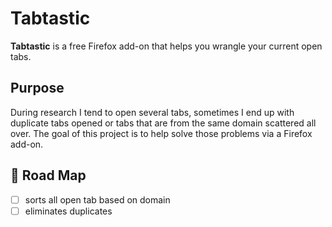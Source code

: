 # Tabtastic

**Tabtastic** is a free Firefox add-on that helps you wrangle your current open tabs.

## Purpose

During research I tend to open several tabs, sometimes I end up with duplicate tabs opened or tabs that are from the same domain scattered all over. The goal of this project is to help solve those problems via a Firefox add-on.

## 🏁 Road Map

- [ ] sorts all open tab based on domain
- [ ] eliminates duplicates